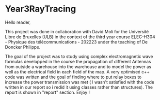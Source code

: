 # Year3RayTracing
 Hello reader,

This project was done in collaboration with David Moli for the Université Libre de Bruxelles (ULB) in the context of the third year course ELEC-H304 - Physique des télécommunications - 202223 under the teaching of De Doncker Philippe.

The goal of the project was to study using complex electromagnetic wave formulas developped in the course the propagation of different Antennas from outside a warehouse into the warehouse and to model the power as well as the electrical field in each field of the map. A very optimised c++ code was written and the goal of finding where to put relay boxes to increase the power transmission was met ( I wasn't satisfied with the code written in our report so i redid it using classes rather than structures). The report is shown in "report" section. Enjoy ! 
